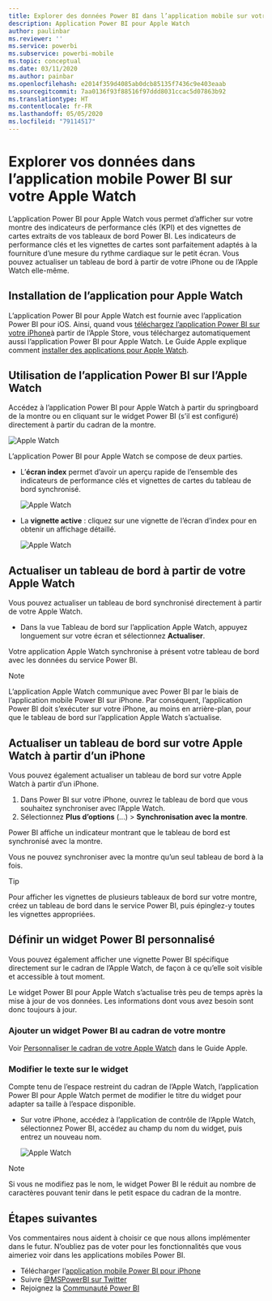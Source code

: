 ```yaml
---
title: Explorer des données Power BI dans l’application mobile sur votre Apple Watch
description: Application Power BI pour Apple Watch
author: paulinbar
ms.reviewer: ''
ms.service: powerbi
ms.subservice: powerbi-mobile
ms.topic: conceptual
ms.date: 03/11/2020
ms.author: painbar
ms.openlocfilehash: e2014f359d4085ab0dcb85135f7436c9e403eaab
ms.sourcegitcommit: 7aa0136f93f88516f97ddd8031ccac5d07863b92
ms.translationtype: HT
ms.contentlocale: fr-FR
ms.lasthandoff: 05/05/2020
ms.locfileid: "79114517"
---
```

# <a name="explore-your-data-in-the-power-bi-mobile-app-on-your-apple-watch"></a>Explorer vos données dans l’application mobile Power BI sur votre Apple Watch
L’application Power BI pour Apple Watch vous permet d’afficher sur votre montre des indicateurs de performance clés (KPI) et des vignettes de cartes extraits de vos tableaux de bord Power BI. Les indicateurs de performance clés et les vignettes de cartes sont parfaitement adaptés à la fourniture d’une mesure du rythme cardiaque sur le petit écran. Vous pouvez actualiser un tableau de bord à partir de votre iPhone ou de l’Apple Watch elle-même.

## <a name="install-the-apple-watch-app"></a>Installation de l’application pour Apple Watch
L’application Power BI pour Apple Watch est fournie avec l’application Power BI pour iOS. Ainsi, quand vous [téléchargez l’application Power BI sur votre iPhone](https://go.microsoft.com/fwlink/?LinkId=522062 "Télécharger l’application iPhone")à partir de l’Apple Store, vous téléchargez automatiquement aussi l’application Power BI pour Apple Watch. Le Guide Apple explique comment [installer des applications pour Apple Watch](https://support.apple.com/HT204784).

## <a name="use-the-power-bi-app-on-the-apple-watch"></a>Utilisation de l’application Power BI sur l’Apple Watch
Accédez à l’application Power BI pour Apple Watch à partir du springboard de la montre ou en cliquant sur le widget Power BI (s’il est configuré) directement à partir du cadran de la montre.

![Apple Watch](./media/mobile-apple-watch/pbi_aplwatch_complicatn240arrow.png)

L’application Power BI pour Apple Watch se compose de deux parties.

* L’**écran index** permet d’avoir un aperçu rapide de l’ensemble des indicateurs de performance clés et vignettes de cartes du tableau de bord synchronisé.
  
  ![Apple Watch](./media/mobile-apple-watch/pbi_aplwatch_indexscreen240.png)
* La **vignette active** : cliquez sur une vignette de l’écran d’index pour en obtenir un affichage détaillé.
  
  ![Apple Watch](./media/mobile-apple-watch/pbi_aplwatch_kpi.png)

## <a name="refresh-a-dashboard-from-your-apple-watch"></a>Actualiser un tableau de bord à partir de votre Apple Watch
Vous pouvez actualiser un tableau de bord synchronisé directement à partir de votre Apple Watch.

* Dans la vue Tableau de bord sur l’application Apple Watch, appuyez longuement sur votre écran et sélectionnez **Actualiser**.

Votre application Apple Watch synchronise à présent votre tableau de bord avec les données du service Power BI.

> [!NOTE]
> L’application Apple Watch communique avec Power BI par le biais de l’application mobile Power BI sur iPhone. Par conséquent, l’application Power BI doit s’exécuter sur votre iPhone, au moins en arrière-plan, pour que le tableau de bord sur l’application Apple Watch s’actualise.
> 
> 

## <a name="refresh-a-dashboard-on-your-apple-watch-from-your-iphone"></a>Actualiser un tableau de bord sur votre Apple Watch à partir d’un iPhone
Vous pouvez également actualiser un tableau de bord sur votre Apple Watch à partir d’un iPhone.

1. Dans Power BI sur votre iPhone, ouvrez le tableau de bord que vous souhaitez synchroniser avec l’Apple Watch. 
2. Sélectionnez **Plus d’options** (...) > **Synchronisation avec la montre**.

Power BI affiche un indicateur montrant que le tableau de bord est synchronisé avec la montre.

Vous ne pouvez synchroniser avec la montre qu’un seul tableau de bord à la fois.

> [!TIP]
> Pour afficher les vignettes de plusieurs tableaux de bord sur votre montre, créez un tableau de bord dans le service Power BI, puis épinglez-y toutes les vignettes appropriées.
> 
> 

## <a name="set-a-custom-power-bi-widget"></a>Définir un widget Power BI personnalisé
Vous pouvez également afficher une vignette Power BI spécifique directement sur le cadran de l’Apple Watch, de façon à ce qu’elle soit visible et accessible à tout moment.

Le widget Power BI pour Apple Watch s’actualise très peu de temps après la mise à jour de vos données. Les informations dont vous avez besoin sont donc toujours à jour.

### <a name="add-a-power-bi-widget-to-your-watch-face"></a>Ajouter un widget Power BI au cadran de votre montre
Voir [Personnaliser le cadran de votre Apple Watch](https://support.apple.com/HT205536) dans le Guide Apple.

### <a name="change-the-text-on-the-widget"></a>Modifier le texte sur le widget
Compte tenu de l’espace restreint du cadran de l’Apple Watch, l’application Power BI pour Apple Watch permet de modifier le titre du widget pour adapter sa taille à l’espace disponible.

* Sur votre iPhone, accédez à l’application de contrôle de l’Apple Watch, sélectionnez Power BI, accédez au champ du nom du widget, puis entrez un nouveau nom.
  
  ![Apple Watch](./media/mobile-apple-watch/pbi_aplwatch_oniphone.png)

> [!NOTE]
> Si vous ne modifiez pas le nom, le widget Power BI le réduit au nombre de caractères pouvant tenir dans le petit espace du cadran de la montre. 
> 
> 

## <a name="next-steps"></a>Étapes suivantes
Vos commentaires nous aident à choisir ce que nous allons implémenter dans le futur. N’oubliez pas de voter pour les fonctionnalités que vous aimeriez voir dans les applications mobiles Power BI. 

* Télécharger l’[application mobile Power BI pour iPhone](https://go.microsoft.com/fwlink/?LinkId=522062)
* Suivre [@MSPowerBI sur Twitter](https://twitter.com/MSPowerBI)
* Rejoignez la [Communauté Power BI](https://community.powerbi.com/)

